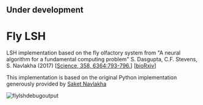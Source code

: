 ## Under development 

# Fly LSH
LSH implementation based on the fly olfactory system from "A neural algorithm for a fundamental computing problem" S. Dasgupta, C.F. Stevens, S. Navlakha (2017)
[[Science, 358, 6364:793-796.](http://science.sciencemag.org/content/sci/358/6364/793.full.pdf?ijkey=aX3uts9Y4xqPE&keytype=ref&siteid=sci)] [[bioRxiv](https://www.biorxiv.org/content/early/2017/08/25/180471)]

This implementation is based on the original Python implementation generously provided by [Saket Navlakha](http://www.snl.salk.edu/~navlakha/)

![flylshdebugoutput](https://user-images.githubusercontent.com/232036/35764107-19e3e0fa-0880-11e8-9287-02b14d31da9a.png)
